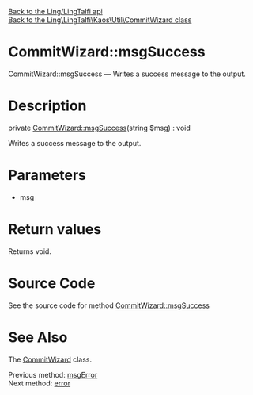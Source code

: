 [Back to the Ling/LingTalfi api](https://github.com/lingtalfi/LingTalfi/blob/master/doc/api/Ling/LingTalfi.md)<br>
[Back to the Ling\LingTalfi\Kaos\Util\CommitWizard class](https://github.com/lingtalfi/LingTalfi/blob/master/doc/api/Ling/LingTalfi/Kaos/Util/CommitWizard.md)


CommitWizard::msgSuccess
================



CommitWizard::msgSuccess — Writes a success message to the output.




Description
================


private [CommitWizard::msgSuccess](https://github.com/lingtalfi/LingTalfi/blob/master/doc/api/Ling/LingTalfi/Kaos/Util/CommitWizard/msgSuccess.md)(string $msg) : void




Writes a success message to the output.




Parameters
================


- msg

    


Return values
================

Returns void.








Source Code
===========
See the source code for method [CommitWizard::msgSuccess](https://github.com/lingtalfi/LingTalfi/blob/master/Kaos/Util/CommitWizard.php#L227-L230)


See Also
================

The [CommitWizard](https://github.com/lingtalfi/LingTalfi/blob/master/doc/api/Ling/LingTalfi/Kaos/Util/CommitWizard.md) class.

Previous method: [msgError](https://github.com/lingtalfi/LingTalfi/blob/master/doc/api/Ling/LingTalfi/Kaos/Util/CommitWizard/msgError.md)<br>Next method: [error](https://github.com/lingtalfi/LingTalfi/blob/master/doc/api/Ling/LingTalfi/Kaos/Util/CommitWizard/error.md)<br>

